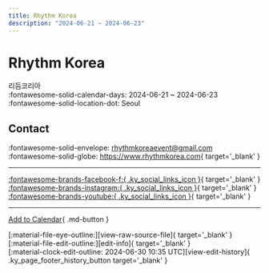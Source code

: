 ```yaml
---
title: Rhythm Korea
description: "2024-06-21 ~ 2024-06-23"
---
```


# Rhythm Korea 

리듬코리아  
:fontawesome-solid-calendar-days: 2024-06-21 ~ 2024-06-23  
:fontawesome-solid-location-dot: Seoul  

## Contact

:fontawesome-solid-envelope: <rhythmkoreaevent@gmail.com>  
:fontawesome-solid-globe: <https://www.rhythmkorea.com>{ target='_blank' }  

---

 [:fontawesome-brands-facebook-f:{ .ky_social_links_icon }](https://www.facebook.com/RhythmKorea){ target='_blank' } [:fontawesome-brands-instagram:{ .ky_social_links_icon }](https://instagram.com/rhythm.korea){ target='_blank' } [:fontawesome-brands-youtube:{ .ky_social_links_icon }](https://youtube.com/@rhythmkorea){ target='_blank' }

---

[Add to Calendar](https://swing.news/ics/2024/ko_KR/rhythm-korea-2024){ .md-button }

<div class="ky_page_footer" markdown>
<div class="ky_page_footer_trailing" markdown="span">
[:material-file-eye-outline:][view-raw-source-file]{ target='_blank' }
[:material-file-edit-outline:][edit-info]{ target='_blank' }
</div>
<div class="ky_page_footer_leading" markdown="span">
[:material-clock-edit-outline: 2024-06-30 10:35 UTC][view-edit-history]{ .ky_page_footer_history_button target='_blank' }
</div>
</div>

[view-raw-source-file]: https://github.com/swingdance/events/blob/main/2024/ko_KR/rhythm-korea-2024.json "View Raw Source File"
[edit-info]: https://github.com/swingdance/events/issues/new?assignees=&labels=update+event&projects=&template=03-update_entity.yml&title=%5B2024%2Fko_KR%5D%20Update%20Event%3A%20Rhythm%20Korea&region=ko_KR&year=2024&id=rhythm-korea-2024&name=Rhythm%20Korea&org_id= "Edit Info"

[view-edit-history]: https://github.com/swingdance/events/commits/main/2024/ko_KR/rhythm-korea-2024.json "View Edit History"
